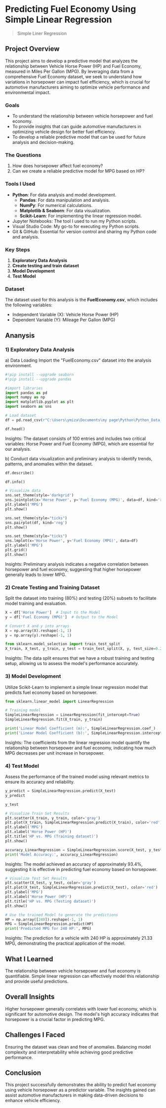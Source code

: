 # Predicting Fuel Economy Using Simple Linear Regression
> Simple Liner Regression

## Project Overview
This project aims to develop a predictive model that analyzes the relationship between Vehicle Horse Power (HP) and Fuel Economy, measured in Miles Per Gallon (MPG). By leveraging data from a comprehensive Fuel Economy dataset, we seek to understand how variations in horsepower can impact fuel efficiency, which is crucial for automotive manufacturers aiming to optimize vehicle performance and environmental impact.

### Goals
+ To understand the relationship between vehicle horsepower and fuel economy.
+ To provide insights that can guide automotive manufacturers in optimizing vehicle design for better fuel efficiency.
+ To develop a reliable predictive model that can be used for future analysis and decision-making.
  
### The Questions
1) How does horsepower affect fuel economy?
2) Can we create a reliable predictive model for MPG based on HP?
   
### Tools I Used
+ **Python**: For data analysis and model development.
  + **Pandas**: For data manipulation and analysis.
  + **NumPy**: For numerical calculations.
  + **Matplotlib & Seaborn**: For data visualization.
  + **Scikit-Learn**: For implementing the linear regression model.
+ Jupyter Notebooks: The tool I used to run my Python scripts.
+ Visual Studio Code: My go-to for executing my Python scripts.
+ Git & GitHub: Essential for version control and sharing my Python code and analysis.


### Key Steps
1) **Exploratory Data Analysis**
2) **Create testing and train dataset** 
3) **Model Development**
4) **Test Model**

### Dataset
The dataset used for this analysis is the **FuelEconomy.csv**, which includes the following variables:
+ Independent Variable (X): Vehicle Horse Power (HP)
+ Dependent Variable (Y): Mileage Per Gallon (MPG)

## Ananysis

### 1) Exploratory Data Analysis
a) Data Loading
Import the "FuelEconomy.csv" dataset into the analysis environment.

```python
#!pip install --upgrade seaborn
#!pip install --upgrade pandas

#import libraries 
import pandas as pd
import numpy as np
import matplotlib.pyplot as plt
import seaborn as sns
```
```python
# Load dataset 
df = pd.read_csv(r"C:\Users\ymiza\Documents\my page\Python\Python_Data_Project\Simple_Linear_Regression_Project\FuelEconomy.csv")

df.head()
```
Insights:
The dataset consists of 100 entries and includes two critical variables: Horse Power and Fuel Economy (MPG), which are essential for our analysis.

b) Conduct data visualization and preliminary analysis to identify trends, patterns, and anomalies within the dataset.

```python
df.describe()
```
```python
df.info()
```
```python
# Visualize data 
sns.set_theme(style='darkgrid')
sns.jointplot(x='Horse Power', y='Fuel Economy (MPG)', data=df, kind='reg', truncate=False)
plt.ylabel('MPG')
plt.show()
```
```python
sns.set_theme(style="ticks")
sns.pairplot(df, kind='reg')
plt.show()
```
```python
sns.set_theme(style="ticks")
sns.lmplot(x='Horse Power', y='Fuel Economy (MPG)', data=df)
plt.ylabel('MPG')
plt.grid()
plt.show()
```
Insights:
Preliminary analysis indicates a negative correlation between horsepower and fuel economy, suggesting that higher horsepower generally leads to lower MPG.

### 2) Create Testing and Training Dataset
Split the dataset into training (80%) and testing (20%) subsets to facilitate model training and evaluation.

```python
X = df['Horse Power']  # Input to the Model
y = df['Fuel Economy (MPG)']  # Output to the Model
```
```python
# Convert X and y into arrays
X = np.array(X).reshape(-1, 1)
y = np.array(y).reshape(-1, 1)
```
```python
from sklearn.model_selection import train_test_split
X_train, X_test, y_train, y_test = train_test_split(X, y, test_size=0.25)  
```
Insights:
The data split ensures that we have a robust training and testing setup, allowing us to assess the model's performance accurately.

### 3) Model Development
Utilize Scikit-Learn to implement a simple linear regression model that predicts fuel economy based on horsepower.

```python
from sklearn.linear_model import LinearRegression
```
```python
# Training model 
SimpleLinearRegression = LinearRegression(fit_intercept=True)
SimpleLinearRegression.fit(X_train, y_train)
```

```python
print('Linear Model Coefficient (m):', SimpleLinearRegression.coef_)
print('Linear Model Coefficient (b):', SimpleLinearRegression.intercept_)
```
Insights:
The coefficients from the linear regression model quantify the relationship between horsepower and fuel economy, indicating how much MPG decreases per unit increase in horsepower.


### 4) Test Model
Assess the performance of the trained model using relevant metrics to ensure its accuracy and reliability.

```python
y_predict = SimpleLinearRegression.predict(X_test)
y_predict
```
```python
y_test
```

```python
# Visualize Train Set Results
plt.scatter(X_train, y_train, color='gray')
plt.plot(X_train, SimpleLinearRegression.predict(X_train), color='red')
plt.ylabel('MPG')
plt.xlabel('Horse Power (HP)')
plt.title('HP vs. MPG (Training dataset)')
plt.show()
```
```python
accuracy_LinearRegression = SimpleLinearRegression.score(X_test, y_test)
print('Model Accuracy:', accuracy_LinearRegression)
```
Insights:
The model achieved an accuracy of approximately 93.4%, suggesting it is effective in predicting fuel economy based on horsepower.

```python
# Visualize Test Set Results
plt.scatter(X_test, y_test, color='gray')
plt.plot(X_test, SimpleLinearRegression.predict(X_test), color='red')
plt.ylabel('MPG')
plt.xlabel('Horse Power (HP)')
plt.title('HP vs. MPG (Testing dataset)')
plt.show()
```
```python
# Use the trained Model to generate the predictions
HP = np.array([240]).reshape(-1, 1)
MPG = SimpleLinearRegression.predict(HP)
print('Predicted MPG for 240 HP:', MPG)
```
Insights:
The prediction for a vehicle with 240 HP is approximately 21.33 MPG, demonstrating the practical application of the model.

## What I Learned
The relationship between vehicle horsepower and fuel economy is quantifiable.
Simple linear regression can effectively model this relationship and provide useful predictions.

## Overall Insights
Higher horsepower generally correlates with lower fuel economy, which is significant for automotive design.
The model's high accuracy indicates that horsepower is a crucial factor in predicting MPG.

## Challenges I Faced
Ensuring the dataset was clean and free of anomalies.
Balancing model complexity and interpretability while achieving good predictive performance.

## Conclusion
This project successfully demonstrates the ability to predict fuel economy using vehicle horsepower as a predictor variable. The insights gained can assist automotive manufacturers in making data-driven decisions to enhance vehicle efficiency.

